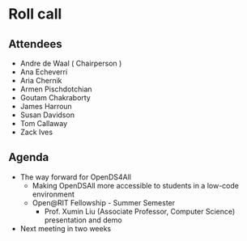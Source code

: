 # Roll call
## Attendees

- Andre de Waal ( Chairperson )
- Ana Echeverri
- Aria Chernik
- Armen Pischdotchian
- Goutam Chakraborty
- James Harroun
- Susan Davidson
- Tom Callaway
- Zack Ives

## Agenda

- The way forward for OpenDS4All
  - Making OpenDSAll more accessible to students in a low-code environment
  - Open@RIT Fellowship - Summer Semester
    - Prof. Xumin Liu (Associate Professor, Computer Science) presentation and demo 
- Next meeting in two weeks
